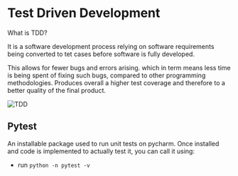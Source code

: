 # Test Driven Development

What is TDD?

It is a software development process relying on software requirements being converted to tet cases before software is fully developed.

This allows for fewer bugs and errors arising. which in term means less time is being spent of fixing such bugs, compared to other programming methodologies. Produces overall a higher test coverage and therefore to a better quality of the final product.

![TDD](https://user-images.githubusercontent.com/47668244/183911093-4fbdbb4d-4a82-43f1-a31f-ecb4087ee930.png)


## Pytest
An installable package used to run unit tests on pycharm. Once installed and code is implemented to actually test it, you can call it using:
- run `python -n pytest -v`